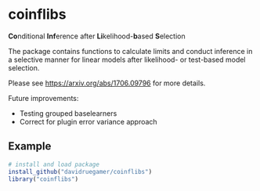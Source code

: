 # coinflibs
**Co**nditional **Inf**erence after **Li**kelihood-**b**ased **S**election

The package contains functions to calculate limits and conduct inference in a selective manner for linear models after likelihood- or test-based model selection. 

Please see https://arxiv.org/abs/1706.09796 for more details.

Future improvements:
  - Testing grouped baselearners
  - Correct for plugin error variance approach
 
 
## Example
 
```R
# install and load package
install_github("davidruegamer/coinflibs")
library("coinflibs")


```

